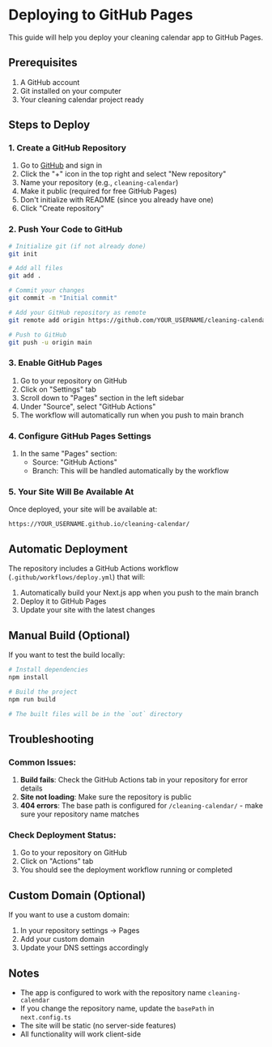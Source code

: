 # Deploying to GitHub Pages

This guide will help you deploy your cleaning calendar app to GitHub Pages.

## Prerequisites

1. A GitHub account
2. Git installed on your computer
3. Your cleaning calendar project ready

## Steps to Deploy

### 1. Create a GitHub Repository

1. Go to [GitHub](https://github.com) and sign in
2. Click the "+" icon in the top right and select "New repository"
3. Name your repository (e.g., `cleaning-calendar`)
4. Make it public (required for free GitHub Pages)
5. Don't initialize with README (since you already have one)
6. Click "Create repository"

### 2. Push Your Code to GitHub

```bash
# Initialize git (if not already done)
git init

# Add all files
git add .

# Commit your changes
git commit -m "Initial commit"

# Add your GitHub repository as remote
git remote add origin https://github.com/YOUR_USERNAME/cleaning-calendar.git

# Push to GitHub
git push -u origin main
```

### 3. Enable GitHub Pages

1. Go to your repository on GitHub
2. Click on "Settings" tab
3. Scroll down to "Pages" section in the left sidebar
4. Under "Source", select "GitHub Actions"
5. The workflow will automatically run when you push to main branch

### 4. Configure GitHub Pages Settings

1. In the same "Pages" section:
   - Source: "GitHub Actions"
   - Branch: This will be handled automatically by the workflow

### 5. Your Site Will Be Available At

Once deployed, your site will be available at:
```
https://YOUR_USERNAME.github.io/cleaning-calendar/
```

## Automatic Deployment

The repository includes a GitHub Actions workflow (`.github/workflows/deploy.yml`) that will:

1. Automatically build your Next.js app when you push to the main branch
2. Deploy it to GitHub Pages
3. Update your site with the latest changes

## Manual Build (Optional)

If you want to test the build locally:

```bash
# Install dependencies
npm install

# Build the project
npm run build

# The built files will be in the `out` directory
```

## Troubleshooting

### Common Issues:

1. **Build fails**: Check the GitHub Actions tab in your repository for error details
2. **Site not loading**: Make sure the repository is public
3. **404 errors**: The base path is configured for `/cleaning-calendar/` - make sure your repository name matches

### Check Deployment Status:

1. Go to your repository on GitHub
2. Click on "Actions" tab
3. You should see the deployment workflow running or completed

## Custom Domain (Optional)

If you want to use a custom domain:

1. In your repository settings → Pages
2. Add your custom domain
3. Update your DNS settings accordingly

## Notes

- The app is configured to work with the repository name `cleaning-calendar`
- If you change the repository name, update the `basePath` in `next.config.ts`
- The site will be static (no server-side features)
- All functionality will work client-side
